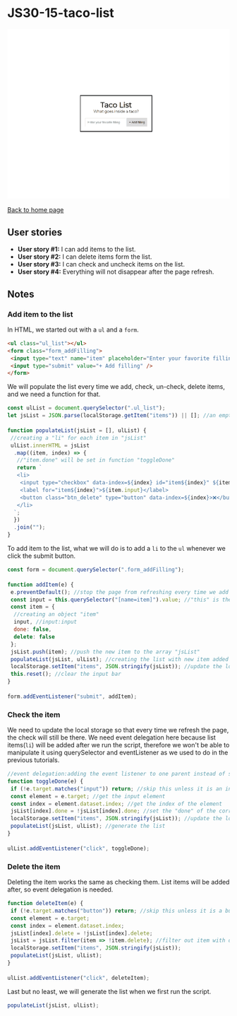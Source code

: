 # JS30-15-taco-list

![demo gif](../images/tacoList.gif)

[Back to home page](https://ming-yong.github.io/JS30/)

## User stories

- **User story #1:** I can add items to the list.
- **User story #2:** I can delete items form the list.
- **User story #3:** I can check and uncheck items on the list.
- **User story #4:** Everything will not disappear after the page refresh.

## Notes

### Add item to the list

In HTML, we started out with a `ul` and a `form`.

```html
<ul class="ul_list"></ul>
<form class="form_addFilling">
 <input type="text" name="item" placeholder="Enter your favorite filling" required />
 <input type="submit" value="+ Add filling" />
</form>
```

We will populate the list every time we add, check, un-check, delete items, and we need a function for that.

```js
const ulList = document.querySelector(".ul_list");
let jsList = JSON.parse(localStorage.getItem("items")) || []; //an empty array or what we have in local storage

function populateList(jsList = [], ulList) {
 //creating a "li" for each item in "jsList"
 ulList.innerHTML = jsList
  .map((item, index) => {
   //"item.done" will be set in function "toggleDone"
   return `
   <li>
    <input type="checkbox" data-index=${index} id="item${index}" ${item.done ? "checked" : ""}/>
    <label for="item${index}">${item.input}</label>
    <button class="btn_delete" type="button" data-index=${index}>❌</button>
   </li>
  `;
  })
  .join("");
}
```

To add item to the list, what we will do is to add a `li` to the `ul` whenever we click the submit button.

```js
const form = document.querySelector(".form_addFilling");

function addItem(e) {
 e.preventDefault(); //stop the page from refreshing every time we add an item
 const input = this.querySelector("[name=item]").value; //"this" is the form
 const item = {
  //creating an object "item"
  input, //input:input
  done: false,
  delete: false
 };
 jsList.push(item); //push the new item to the array "jsList"
 populateList(jsList, ulList); //creating the list with new item added
 localStorage.setItem("items", JSON.stringify(jsList)); //update the local storage
 this.reset(); //clear the input bar
}

form.addEventListener("submit", addItem);
```

### Check the item

We need to update the local storage so that every time we refresh the page, the check will still be there. We need event delegation here because list items(`li`) will be added after we run the script, therefore we won't be able to manipulate it using querySelector and eventListener as we used to do in the previous tutorials.

```js
//event delegation:adding the event listener to one parent instead of specific nodes
function toggleDone(e) {
 if (!e.target.matches("input")) return; //skip this unless it is an input
 const element = e.target; //get the input element
 const index = element.dataset.index; //get the index of the element
 jsList[index].done = !jsList[index].done; //set the "done" of the corresponding item in the array to its opposite
 localStorage.setItem("items", JSON.stringify(jsList)); //update the local storage
 populateList(jsList, ulList); //generate the list
}

ulList.addEventListener("click", toggleDone);
```

### Delete the item

Deleting the item works the same as checking them. List items will be added after, so event delegation is needed.

```js
function deleteItem(e) {
 if (!e.target.matches("button")) return; //skip this unless it is a button
 const element = e.target;
 const index = element.dataset.index;
 jsList[index].delete = !jsList[index].delete;
 jsList = jsList.filter(item => !item.delete); //filter out item with delete:true
 localStorage.setItem("items", JSON.stringify(jsList));
 populateList(jsList, ulList);
}

ulList.addEventListener("click", deleteItem);
```

Last but no least, we will generate the list when we first run the script.

```js
populateList(jsList, ulList);
```
